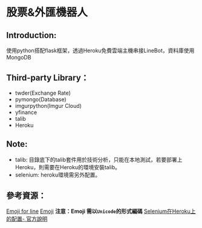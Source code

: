 # 股票&外匯機器人
## Introduction:
使用python搭配flask框架，透過Heroku免費雲端主機串接LineBot，資料庫使用MongoDB 
## Third-party Library：
* twder(Exchange Rate)
* pymongo(Database)
* imgurpython(Imgur Cloud)
* yfinance
* talib
* Heroku
## Note:
* talib: 
目錄底下的talib套件用於技術分析，只能在本地測試，若要部署上Heroku，則需要在Heroku的環境安裝talib。
* selenium:
heroku環境需另外配置。

## 參考資源：
[Emoji for line](https://developers.line.biz/media/messaging-api/emoji-list.pdf)
[Emoji](https://apps.timwhitlock.info/emoji/tables/unicode)
**注意：Emoji 需以`Unicode`的形式編碼**
[Selenium在Heroku上的配置- 官方說明](https://www.andressevilla.com/running-chromedriver-with-python-selenium-on-heroku/)
